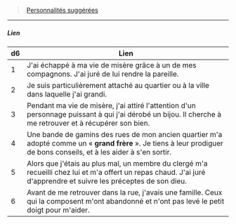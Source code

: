 ﻿---
!PersonalityLinkItem
Table: >+
  |d6|Lien|

  |---|---|

  |1|J'ai échappé à ma vie de misère grâce à un de mes <!--br-->compagnons. J'ai juré de lui rendre la pareille.|

  |2|Je suis particulièrement attaché au quartier ou <!--br-->à la ville dans laquelle j'ai grandi.|

  |3|Pendant ma vie de misère, j'ai attiré l'attention d'un <!--br-->personnage puissant à qui j'ai dérobé un bijou. Il <!--br-->cherche à me retrouver et à récupérer son bien.|

  |4|Une bande de gamins des rues de mon ancien <!--br-->quartier m'a adopté comme un « **grand frère** ». <!--br-->Je tiens à leur prodiguer de bons conseils, et à <!--br-->les aider à s'en sortir.|

  |5|Alors que j'étais au plus mal, un membre du <!--br-->clergé m'a recueilli chez lui et m'a offert un <!--br-->repas chaud. J'ai juré d'apprendre et suivre les <!--br-->préceptes de son dieu.|

  |6|Avant de me retrouver dans la rue, j'avais une <!--br-->famille. Ceux qui la composent m'ont abandonné <!--br-->et n'ont pas levé le petit doigt pour m'aider.|

Id: background_misereux_hd.md#lien
ParentLink: background_misereux_hd.md#personnalités-suggérées
Name: Lien
ParentName: Personnalités suggérées
NameLevel: 5
Attributes: {}
---
> [Personnalités suggérées](hd_background_misereux_personnalites_suggerees.md)

---

##### Lien

|d6|Lien|
|---|---|
|1|J'ai échappé à ma vie de misère grâce à un de mes compagnons. J'ai juré de lui rendre la pareille.|
|2|Je suis particulièrement attaché au quartier ou à la ville dans laquelle j'ai grandi.|
|3|Pendant ma vie de misère, j'ai attiré l'attention d'un personnage puissant à qui j'ai dérobé un bijou. Il cherche à me retrouver et à récupérer son bien.|
|4|Une bande de gamins des rues de mon ancien quartier m'a adopté comme un « **grand frère** ». Je tiens à leur prodiguer de bons conseils, et à les aider à s'en sortir.|
|5|Alors que j'étais au plus mal, un membre du clergé m'a recueilli chez lui et m'a offert un repas chaud. J'ai juré d'apprendre et suivre les préceptes de son dieu.|
|6|Avant de me retrouver dans la rue, j'avais une famille. Ceux qui la composent m'ont abandonné et n'ont pas levé le petit doigt pour m'aider.|

